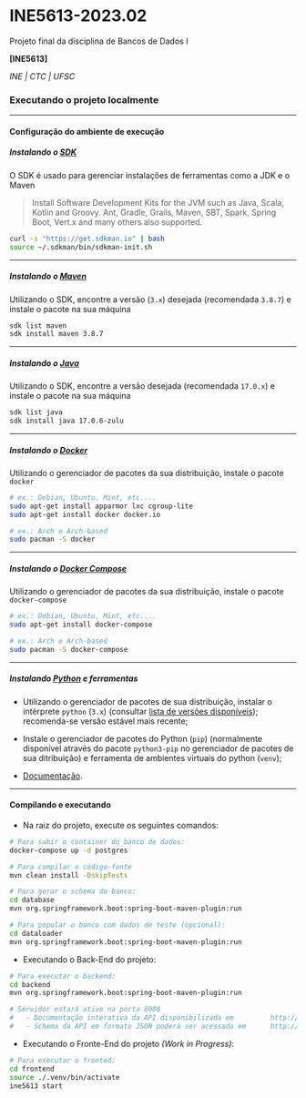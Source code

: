 # INE5613-2023.02

Projeto final da disciplina de Bancos de Dados I

**[INE5613]**

_INE | CTC | UFSC_

### Executando o projeto localmente

---

#### Configuração do ambiente de execução

##### Instalando o [SDK](https://sdkman.io/)

O SDK é usado para gerenciar instalações de ferramentas como a JDK e o Maven

> Install Software Development Kits for the JVM such as Java, Scala, Kotlin and
> Groovy. Ant, Gradle, Grails, Maven, SBT, Spark, Spring Boot, Vert.x and many
> others also supported.

```bash
curl -s "https://get.sdkman.io" | bash
source ~/.sdkman/bin/sdkman-init.sh
```

---

##### Instalando o [Maven](https://maven.apache.org/)

Utilizando o SDK, encontre a versão (`3.x`) desejada (recomendada `3.8.7`) e
instale o pacote na sua máquina

```bash
sdk list maven
sdk install maven 3.8.7
```

---

##### Instalando o [Java](https://www.java.com/en/download/)

Utilizando o SDK, encontre a versão desejada (recomendada `17.0.x`) e instale o
pacote na sua máquina

```bash
sdk list java
sdk install java 17.0.6-zulu
```

---

##### Instalando o [Docker](https://www.docker.com/)

Utilizando o gerenciador de pacotes da sua distribuição, instale o pacote
`docker`

```bash
# ex.: Debian, Ubuntu, Mint, etc....
sudo apt-get install apparmor lxc cgroup-lite
sudo apt-get install docker docker.io

# ex.: Arch e Arch-based
sudo pacman -S docker
```

---

##### Instalando o [Docker Compose](https://docs.docker.com/compose/)

Utilizando o gerenciador de pacotes da sua distribuição, instale o pacote
`docker-compose`

```bash
# ex.: Debian, Ubuntu, Mint, etc....
sudo apt-get install docker-compose

# ex.: Arch e Arch-based
sudo pacman -S docker-compose
```

---

##### Instalando [Python](https://www.python.org/) e ferramentas

- Utilizando o gerenciador de pacotes de sua distribuição, instalar o intérprete
  `python` (`3.x`) (consultar
  [lista de versões disponíveis](https://www.python.org/downloads/source/));
  recomenda-se versão estável mais recente;

- Instale o gerenciador de pacotes do Python (`pip`) (normalmente disponível
  através do pacote `python3-pip` no gerenciador de pacotes de sua ditribuição)
  e ferramenta de ambientes virtuais do python (`venv`);

- [Documentação](https://docs.python.org/3/tutorial/venv.html?highlight=pip).

---

#### Compilando e executando

- Na raiz do projeto, execute os seguintes comandos:

```bash
# Para subir o container do banco de dados:
docker-compose up -d postgres

# Para compilar o código-fonte
mvn clean install -DskipTests

# Para gerar o schema do banco:
cd database
mvn org.springframework.boot:spring-boot-maven-plugin:run

# Para popular o banco com dados de teste (opcional):
cd dataloader
mvn org.springframework.boot:spring-boot-maven-plugin:run
```

- Executando o Back-End do projeto:

```bash
# Para executar o backend:
cd backend
mvn org.springframework.boot:spring-boot-maven-plugin:run

# Servidor estará ativo na porta 8080
#   - Documentação interativa da API disponibilizada em         http://localhost:8080/swagger-ui/index.html
#   - Schema da API em formato JSON poderá ser acessada em      http://localhost:8080/v3/api-docs
```

- Executando o Fronte-End do projeto _(Work in Progress)_:

```bash
# Para executar o fronted:
cd frontend
source ./.venv/bin/activate
ine5613 start
```
